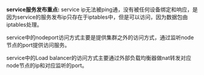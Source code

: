**service服务发布重点:**
service ip无法被ping通，没有被任何设备绑定和响应，是因为service的服务发布ip只存在于iptables中，但是可以访问，因为数据包由iptables处理。

service中的nodeport访问方式主要是提供集群之外的访问方式，通过监听node节点的port提供访问服务。

service中的Load balancer的访问方式主要通过外部负载均衡器做nat转发对应node节点的ip和对应监听的port。